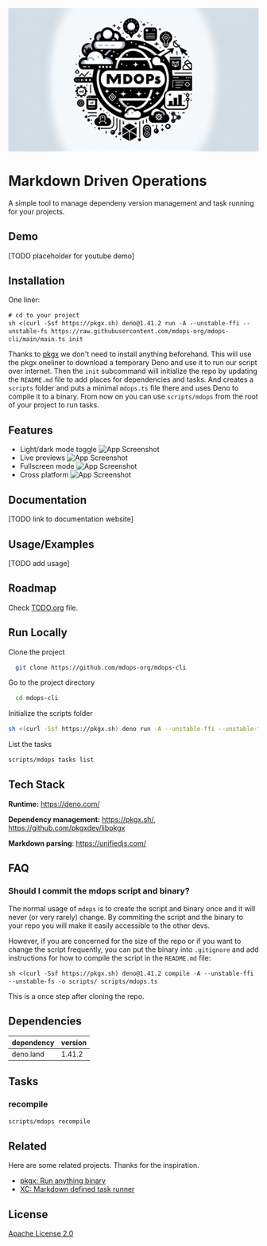 
![Logo](./logo.jpg)


# Markdown Driven Operations

A simple tool to manage dependeny version management and task running for your projects.


## Demo

[TODO placeholder for youtube demo]


## Installation

One liner:

```shell
# cd to your project
sh <(curl -Ssf https://pkgx.sh) deno@1.41.2 run -A --unstable-ffi --unstable-fs https://raw.githubusercontent.com/mdops-org/mdops-cli/main/main.ts init
```

Thanks to [pkgx](https://pkgx.sh) we don't need to install anything beforehand. This will use the pkgx oneliner to download a temporary
Deno and use it to run our script over internet. Then the `init` subcommand will initialize the repo by updating the `README.md`
file to add places for dependencies and tasks. And creates a `scripts` folder and puts a minimal `mdops.ts` file there and uses
Deno to compile it to a binary. From now on you can use `scripts/mdops` from the root of your project to run tasks.


## Features

- Light/dark mode toggle
![App Screenshot](https://via.placeholder.com/468x300?text=App+Screenshot+Here)
- Live previews
![App Screenshot](https://via.placeholder.com/468x300?text=App+Screenshot+Here)
- Fullscreen mode
![App Screenshot](https://via.placeholder.com/468x300?text=App+Screenshot+Here)
- Cross platform
![App Screenshot](https://via.placeholder.com/468x300?text=App+Screenshot+Here)


## Documentation

[TODO link to documentation website]


## Usage/Examples

[TODO add usage]

## Roadmap

Check [TODO.org](./TODO.org) file.

## Run Locally

Clone the project

```bash
  git clone https://github.com/mdops-org/mdops-cli
```

Go to the project directory

```bash
  cd mdops-cli
```

Initialize the scripts folder

```bash
sh <(curl -Ssf https://pkgx.sh) deno run -A --unstable-ffi --unstable-fs ./main.ts init
```

List the tasks

```bash
scripts/mdops tasks list
```


## Tech Stack

**Runtime:** <https://deno.com/>

**Dependency management:** <https://pkgx.sh/>, <https://github.com/pkgxdev/libpkgx>

**Markdown parsing**: <https://unifiedjs.com/>


## FAQ

### Should I commit the mdops script and binary?

The normal usage of `mdops` is to create the script and binary once and it will never (or very rarely) change.
By commiting the script and the binary to your repo you will make it easily accessible to the other devs.

However, if you are concerned for the size of the repo or if you want to change the script frequently, you can
put the binary into `.gitignore` and add instructions for how to compile the script in the `README.md` file:

``` shell
sh <(curl -Ssf https://pkgx.sh) deno@1.41.2 compile -A --unstable-ffi --unstable-fs -o scripts/ scripts/mdops.ts
```

This is a once step after cloning the repo.



## Dependencies

| dependency | version |
|------------|---------|
| deno.land  | 1.41.2  |


## Tasks

### recompile

``` shell
scripts/mdops recompile
```


## Related

Here are some related projects. Thanks for the inspiration.

* [pkgx: Run anything binary](https://pkgx.sh/)
* [XC: Markdown defined task runner](https://github.com/joerdav/xc)

    
## License

[Apache License 2.0](https://choosealicense.com/licenses/apache-2.0/)
